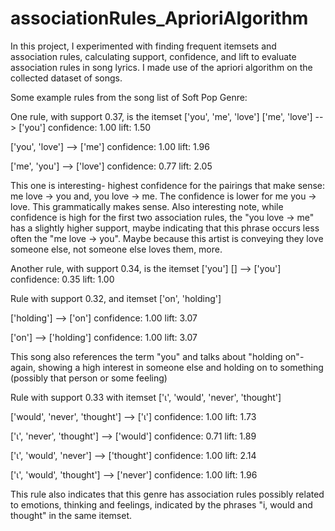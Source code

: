 # associationRules_AprioriAlgorithm

In this project, I experimented with finding frequent itemsets and association rules, calculating support, confidence, and lift to evaluate association rules in song lyrics. I made use of the apriori algorithm on the collected dataset of songs. 

Some example rules from the song list of Soft Pop Genre:

One rule, with support 0.37, is the itemset ['you', 'me', 'love']
 ['me', 'love'] --> ['you'] confidence: 1.00 lift: 1.50
 
 ['you', 'love'] --> ['me'] confidence: 1.00 lift: 1.96
 
 ['me', 'you'] --> ['love'] confidence: 0.77 lift: 2.05
 
This one is interesting- highest confidence for the pairings that make sense: me love -> you and, you love -> me. The confidence is lower for me you -> love. This grammatically makes sense. Also interesting note, while confidence is high for the first two association rules, the "you love -> me" has a slightly higher support, maybe indicating that this phrase occurs less often the "me love -> you". Maybe because this artist is conveying they love someone else, not someone else loves them, more. 



Another rule, with support 0.34, is the itemset ['you']
 [] --> ['you'] confidence: 0.35 lift: 1.00
 
Rule with support 0.32, and itemset ['on', 'holding']

 ['holding'] --> ['on'] confidence: 1.00 lift: 3.07
 
 ['on'] --> ['holding'] confidence: 1.00 lift: 3.07
 
This song also references the term "you" and talks about "holding on"- again, showing a high interest in someone else and holding on to something (possibly that person or some feeling)


 
Rule with support 0.33 with itemset ['ι', 'would', 'never', 'thought']

 ['would', 'never', 'thought'] --> ['ι'] confidence: 1.00 lift: 1.73
 
 ['ι', 'never', 'thought'] --> ['would'] confidence: 0.71 lift: 1.89
 
 ['ι', 'would', 'never'] --> ['thought'] confidence: 1.00 lift: 2.14
 
 ['ι', 'would', 'thought'] --> ['never'] confidence: 1.00 lift: 1.96
 
This rule also indicates that this genre has association rules possibly related to emotions, thinking and feelings, indicated by the phrases "i, would and thought" in the same itemset.



